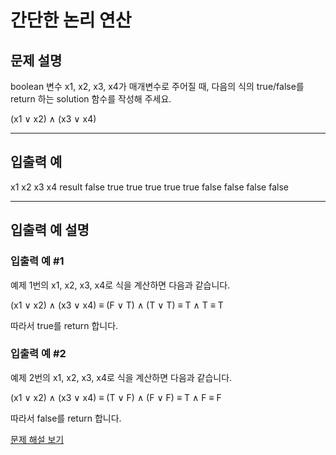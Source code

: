 # 간단한 논리 연산

## 문제 설명
boolean 변수 x1, x2, x3, x4가 매개변수로 주어질 때, 다음의 식의 true/false를 return 하는 solution 함수를 작성해 주세요.

(x1 ∨ x2) ∧ (x3 ∨ x4)

---

## 입출력 예
x1	x2	x3	x4	result
false	true	true	true	true
true	false	false	false	false

---

## 입출력 예 설명

### 입출력 예 #1

예제 1번의 x1, x2, x3, x4로 식을 계산하면 다음과 같습니다.

(x1 ∨ x2) ∧ (x3 ∨ x4) ≡ (F ∨ T) ∧ (T ∨ T) ≡ T ∧ T ≡ T

따라서 true를 return 합니다.

### 입출력 예 #2

예제 2번의 x1, x2, x3, x4로 식을 계산하면 다음과 같습니다.

(x1 ∨ x2) ∧ (x3 ∨ x4) ≡ (T ∨ F) ∧ (F ∨ F) ≡ T ∧ F ≡ F

따라서 false를 return 합니다.

[문제 해설 보기](./문제해설.md)
